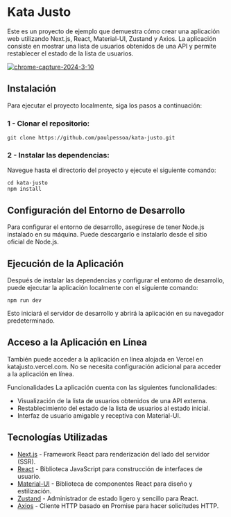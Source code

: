 # Kata Justo
Este es un proyecto de ejemplo que demuestra cómo crear una aplicación web utilizando Next.js, React, Material-UI, Zustand y Axios.
La aplicación consiste en mostrar una lista de usuarios obtenidos de una API y permite restablecer el estado de la lista de usuarios.

[![chrome-capture-2024-3-10](https://github.com/paulpessoa/kata-justo/assets/74559558/c07ed0a8-634f-4f26-aabc-f3c687aad6fa)](https://kata-justo.vercel.app/)

## Instalación
Para ejecutar el proyecto localmente, siga los pasos a continuación:

### 1 - Clonar el repositorio:
```
git clone https://github.com/paulpessoa/kata-justo.git
```

### 2 - Instalar las dependencias:
Navegue hasta el directorio del proyecto y ejecute el siguiente comando:

```
cd kata-justo
npm install
```

## Configuración del Entorno de Desarrollo
Para configurar el entorno de desarrollo, asegúrese de tener Node.js instalado en su máquina. Puede descargarlo e instalarlo desde el sitio oficial de Node.js.

## Ejecución de la Aplicación
Después de instalar las dependencias y configurar el entorno de desarrollo, puede ejecutar la aplicación localmente con el siguiente comando:

```
npm run dev
```

Esto iniciará el servidor de desarrollo y abrirá la aplicación en su navegador predeterminado.

## Acceso a la Aplicación en Línea
También puede acceder a la aplicación en línea alojada en Vercel en katajusto.vercel.com. No se necesita configuración adicional para acceder a la aplicación en línea.

Funcionalidades
La aplicación cuenta con las siguientes funcionalidades:

- Visualización de la lista de usuarios obtenidos de una API externa.
- Restablecimiento del estado de la lista de usuarios al estado inicial.
- Interfaz de usuario amigable y receptiva con Material-UI.

## Tecnologías Utilizadas
- [Next.js](#) - Framework React para renderización del lado del servidor (SSR).
- [React](#) - Biblioteca JavaScript para construcción de interfaces de usuario.
- [Material-UI](#) - Biblioteca de componentes React para diseño y estilización.
- [Zustand](#) - Administrador de estado ligero y sencillo para React.
- [Axios](#) - Cliente HTTP basado en Promise para hacer solicitudes HTTP.

